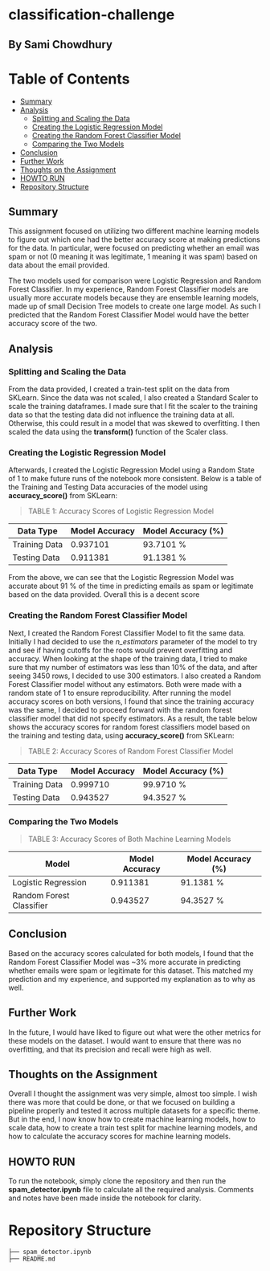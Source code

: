 # classification-challenge
## By Sami Chowdhury

# Table of Contents

- [Summary](#summary)
- [Analysis](#analysis)
    - [Splitting and Scaling the Data](#splitting-and-scaling-the-data)
    - [Creating the Logistic Regression Model](#creating-the-logistic-regression-model)
    - [Creating the Random Forest Classifier Model](#creating-the-random-forest-classifier-model)
    - [Comparing the Two Models](#comparing-the-two-models)
- [Conclusion](#conclusion)
- [Further Work](#further-work)
- [Thoughts on the Assignment](#thoughts-on-the-assignment)
- [HOWTO RUN](#howto-run)
- [Repository Structure](#repository-structure)

## Summary

This assignment focused on utilizing two different machine learning models to figure out which one had the better accuracy score at making predictions for the data. In particular, were focused on predicting whether an email was spam or not (0 meaning it was legitimate, 1 meaning it was spam) based on data about the email provided. 

The two models used for comparison were Logistic Regression and Random Forest Classifier. In my experience, Random Forest Classifier models are usually more accurate models because they are ensemble learning models, made up of small Decision Tree models to create one large model. As such I predicted that the Random Forest Classifier Model would have the better accuracy score of the two.

## Analysis

### Splitting and Scaling the Data

From the data provided, I created a train-test split on the data from SKLearn. Since the data was not scaled, I also created a Standard Scaler to scale the training dataframes. I made sure that I fit the scaler to the training data so that the testing data did not influence the training data at all. Otherwise, this could result in a model that was skewed to overfitting. I then scaled the data using the **transform()** function of the Scaler class. 

### Creating the Logistic Regression Model

Afterwards, I created the Logistic Regression Model using a Random State of 1 to make future runs of the notebook more consistent. Below is a table of the Training and Testing Data accuracies of the model using **accuracy_score()** from SKLearn:

> TABLE 1: Accuracy Scores of Logistic Regression Model

| Data Type | Model Accuracy | Model Accuracy (%) |
| --------- | -------------- | ------------------ |
| Training Data | 0.937101 | 93.7101 % |
| Testing Data | 0.911381 | 91.1381 % |

From the above, we can see that the Logistic Regression Model was accurate about 91 % of the time in predicting emails as spam or legitimate based on the data provided. Overall this is a decent score

### Creating the Random Forest Classifier Model

Next, I created the Random Forest Classifier Model to fit the same data. Initially I had decided to use the *n_estimators* parameter of the model to try and see if having cutoffs for the roots would prevent overfitting and accuracy. When looking at the shape of the training data, I tried to make sure that my number of estimators was less than 10% of the data, and after seeing 3450 rows, I decided to use 300 estimators. I also created a Random Forest Classifier model without any estimators. Both were made with a random state of 1 to ensure reproducibility. After running the model accuracy scores on both versions, I found that since the training accuracy was the same, I decided to proceed forward with the random forest classifier model that did not specify estimators. As a result, the table below shows the accuracy scores for random forest classifiers model based on the training and testing data, using **accuracy_score()** from SKLearn:

> TABLE 2: Accuracy Scores of Random Forest Classifier Model

| Data Type | Model Accuracy | Model Accuracy (%) |
| --------- | -------------- | ------------------ |
| Training Data | 0.999710 | 99.9710 % |
| Testing Data | 0.943527 | 94.3527 % |

### Comparing the Two Models

> TABLE 3: Accuracy Scores of Both Machine Learning Models


| Model | Model Accuracy | Model Accuracy (%) |
| --------- | -------------- | ------------------ |
| Logistic Regression | 0.911381 | 91.1381 % |
| Random Forest Classifier | 0.943527 | 94.3527 % |

## Conclusion

Based on the accuracy scores calculated for both models, I found that the Random Forest Classifier Model was ~3% more accurate in predicting whether emails were spam or legitimate for this dataset. This matched my prediction and my experience, and supported my explanation as to why as well. 

## Further Work

In the future, I would have liked to figure out what were the other metrics for these models on the dataset. I would want to ensure that there was no overfitting, and that its precision and recall were high as well. 

## Thoughts on the Assignment

Overall I thought the assignment was very simple, almost too simple. I wish there was more that could be done, or that we focused on building a pipeline properly and tested it across multiple datasets for a specific theme. But in the end, I now know how to create machine learning models, how to scale data, how to create a train test split for machine learning models, and how to calculate the accuracy scores for machine learning models. 

## HOWTO RUN

To run the notebook, simply clone the repository and then run the **spam_detector.ipynb** file to calculate all the required analysis. Comments and notes have been made inside the notebook for clarity. 

# Repository Structure

```
├── spam_detector.ipynb
├── README.md
```